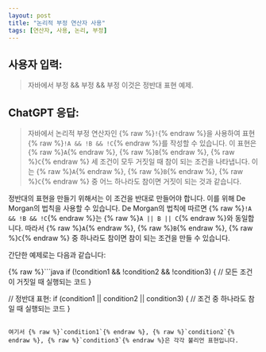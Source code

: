 ```yaml
---
layout: post
title: "논리적 부정 연산자 사용"
tags: [연산자, 사용, 논리, 부정]
---
```


## 사용자 입력:
> 자바에서  부정 && 부정 && 부정       이것은 정반대 표현 예제.

## ChatGPT 응답:
> 자바에서 논리적 부정 연산자인 {% raw %}`!`{% endraw %}을 사용하여 표현 {% raw %}`!A && !B && !C`{% endraw %}를 작성할 수 있습니다. 이 표현은 {% raw %}`A`{% endraw %}, {% raw %}`B`{% endraw %}, {% raw %}`C`{% endraw %} 세 조건이 모두 거짓일 때 참이 되는 조건을 나타냅니다. 이는 {% raw %}`A`{% endraw %}, {% raw %}`B`{% endraw %}, {% raw %}`C`{% endraw %} 중 어느 하나라도 참이면 거짓이 되는 것과 같습니다.

정반대의 표현을 만들기 위해서는 이 조건을 반대로 만들어야 합니다. 이를 위해 De Morgan의 법칙을 사용할 수 있습니다. De Morgan의 법칙에 따르면 {% raw %}`!A && !B && !C`{% endraw %}는 {% raw %}`A || B || C`{% endraw %}와 동일합니다. 따라서 {% raw %}`A`{% endraw %}, {% raw %}`B`{% endraw %}, {% raw %}`C`{% endraw %} 중 하나라도 참이면 참이 되는 조건을 만들 수 있습니다.

간단한 예제로는 다음과 같습니다:

{% raw %}```java
if (!condition1 && !condition2 && !condition3) {
    // 모든 조건이 거짓일 때 실행되는 코드
}

// 정반대 표현:
if (condition1 || condition2 || condition3) {
    // 조건 중 하나라도 참일 때 실행되는 코드
}
```{% endraw %}

여기서 {% raw %}`condition1`{% endraw %}, {% raw %}`condition2`{% endraw %}, {% raw %}`condition3`{% endraw %}은 각각 불리언 표현입니다.

